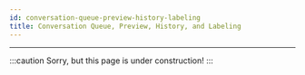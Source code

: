 ```yaml
---
id: conversation-queue-preview-history-labeling
title: Conversation Queue, Preview, History, and Labeling
---
```


---------------

:::caution
Sorry, but this page is under construction!
:::